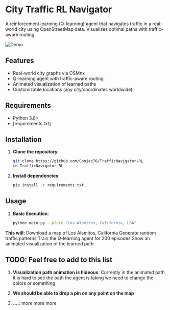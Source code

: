 # City Traffic RL Navigator

A reinforcement learning (Q-learning) agent that navigates traffic in a real-world city using OpenStreetMap data. Visualizes optimal paths with traffic-aware routing.

![Demo](demo.gif)  <!-- Add a demo GIF -->

## Features
- Real-world city graphs via OSMnx
- Q-learning agent with traffic-aware routing
- Animated visualization of learned paths
- Customizable locations (any city/coordinates worldwide)

## Requirements
- Python 3.8+
- [requirements.txt]

## Installation

1. **Clone the repository**:
   ```bash
   git clone https://github.com/Conjac76/TrafficNavigator-RL
   cd TrafficNavigator-RL

2. **Install dependencies**:

    ```bash
    pip install -r requirements.txt

## Usage

1. **Basic Execution**:

    ```bash
    python main.py --place "Los Alamitos, California, USA"
    
**This will:**
Download a map of Los Alamitos, California
Generate random traffic patterns
Train the Q-learning agent for 200 episodes
Show an animated visualization of the learned path


## TODO: Feel free to add to this list
1. **Visualization path animation is hideous**:
    Currently in the animated path it is hard to see the path the agent is taking we need to change the colors or something

2. **We should be able to drop a pin on any point on the map**

3. **....**:
    more more more
